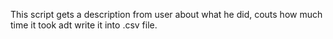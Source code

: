 This script gets a description from user about what he did, couts how much time it took adt write it into .csv file. 
